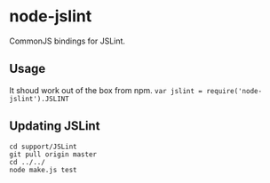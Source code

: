 # node-jslint

CommonJS bindings for JSLint.

## Usage

It shoud work out of the box from npm.  `var jslint = require('node-jslint').JSLINT`


## Updating JSLint

	cd support/JSLint
	git pull origin master
	cd ../../
	node make.js test
